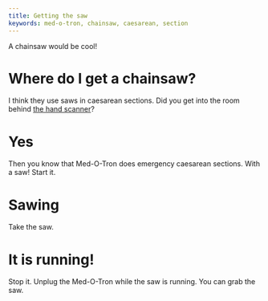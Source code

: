 ```yaml
---
title: Getting the saw
keywords: med-o-tron, chainsaw, caesarean, section
---
```


A chainsaw would be cool!

# Where do I get a chainsaw?
I think they use saws in caesarean sections. Did you get into the room behind [the hand scanner](020-hand-scanner.md)?

# Yes
Then you know that Med-O-Tron does emergency caesarean sections. With a saw! Start it.

# Sawing
Take the saw.

# It is running!
Stop it. Unplug the Med-O-Tron while the saw is running. You can grab the saw.
